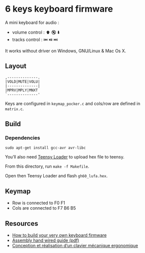 6 keys keyboard firmware
======================

A mini keyboard for audio :
 - volume control : ⬆️ 🔇 ⬇️
 - tracks control : ⏮️ ⏯️ ⏭️

It works without driver on Windows, GNU/Linux & Mac Os X.

## Layout

    ,--------------.
    |VOLD|MUTE|VOLU|
    |--------------|
    |MPRV|MPLY|MNXT
    `--------------'

Keys are configured in `keymap_pocker.c` and cols/row are defined in `matrix.c`.

## Build

### Dependencies

`sudo apt-get install gcc-avr avr-libc`

You’ll also need [Teensy Loader](https://www.pjrc.com/teensy/loader_linux.html) to upload hex file to teensy.


From this directory, run `make -f Makefile`.

Open then Teensy Loader and flash `gh60_lufa.hex`.

## Keymap

 - Row is connected to F0 F1
 - Cols are connected to F7  B6  B5

## Resources

  * [How to build your very own keyboard firmware](https://deskthority.net/viewtopic.php?f=7&t=7177&start=#p141386)
  * [Assembly hand wired guide (pdf)](https://atreus.technomancy.us/assembly-hand-wired.pdf)
  * [Conception et réalisation d’un clavier mécanique ergonomique](https://beastie.lesfurets.com/articles/conception-realisation-dun-clavier-mecanique-ergonomique)
